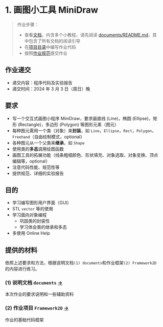 # 1. 画图小工具 MiniDraw

> 作业步骤：
>
> - 查看[文档](documents/)，内含多个小教程，请先阅读 [documents/README.md](documents/README.md)，其中包含了所有文档的阅读引导
> - 在[项目目录](../../Framework2D/)中编写作业代码
> - 按照[作业规范](../README.md)提交作业

## 作业递交

- 递交内容：程序代码及实验报告
- 递交时间：2024 年 3 月 3 日（周日）晚

## 要求

- 写一个交互式画图小程序 MiniDraw，要求画直线 (Line)，椭圆 (Ellipse)，矩形 (Rectangle)，多边形 (Polygon) 等图形元素（图元）
- 每种图元需用一个类（对象）来**封装**，如 `Line`，`Ellipse`，`Rect`，`Polygon`，`Freehand`（自由绘制模式，optional）
- 各种图元从一个父类来**继承**，如 `Shape`
- 使用类的**多态**调用绘图函数
- 画图工具的拓展功能（线条粗细颜色、形状填充、对象选取、对象变换、顶点编辑等，optional）
- 注意代码性能、规范性等
- 提供规范、详细的实验报告

## 目的

- 学习编写图形用户界面（GUI）
- STL `vector` 等的使用
- 学习面向对象编程
  - 巩固类的封装性
  - 学习体会类的继承和多态
- 多使用 Online Help

## 提供的材料

依照上述要求和方法，根据说明文档`(1) documents`和作业框架`(2) Framework2D`的内容进行练习。

### (1) 说明文档 `documents` [->](documents/)

本次作业的要求说明和一些辅助资料

### (2) 作业项目 `Framework2D` [->](../../Framework2D/)

作业的基础代码框架
